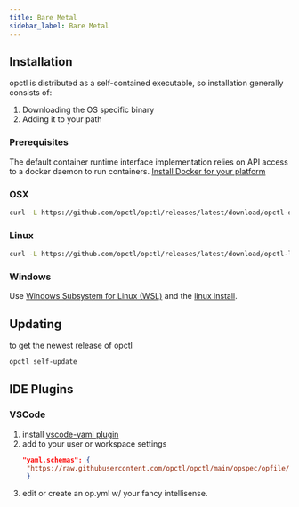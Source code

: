 ```yaml
---
title: Bare Metal
sidebar_label: Bare Metal
---
```

## Installation

opctl is distributed as a self-contained executable, so installation generally consists of:

1. Downloading the OS specific binary
2. Adding it to your path

### Prerequisites
The default container runtime interface implementation relies on API access to a docker daemon to run containers.
[Install Docker for your platform](https://docs.docker.com/install/)

### OSX

```bash
curl -L https://github.com/opctl/opctl/releases/latest/download/opctl-darwin-amd64.tgz | sudo tar -xzv -C /usr/local/bin
```

### Linux

```bash
curl -L https://github.com/opctl/opctl/releases/latest/download/opctl-linux-amd64.tgz | sudo tar -xzv -C /usr/local/bin
```

### Windows

Use [Windows Subsystem for Linux (WSL)](https://docs.microsoft.com/en-us/windows/wsl/) and the [linux install](#linux).

## Updating
to get the newest release of opctl
```bash
opctl self-update
```

## IDE Plugins

### VSCode

1. install [vscode-yaml plugin](https://marketplace.visualstudio.com/items?itemName=redhat.vscode-yaml)
2. add to your user or workspace settings
   ```json
   "yaml.schemas": {
    "https://raw.githubusercontent.com/opctl/opctl/main/opspec/opfile/jsonschema.json": "/op.yml"
    }
    ```
3. edit or create an op.yml w/ your fancy intellisense.
